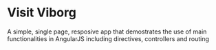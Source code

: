 # Visit Viborg
A simple, single page, resposive app that demostrates the use of main functionalities in AngularJS including directives, controllers and routing

